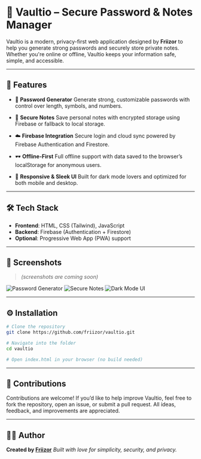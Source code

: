 # 🔐 Vaultio – Secure Password & Notes Manager

Vaultio is a modern, privacy-first web application designed by **Friizor** to help you generate strong passwords and securely store private notes. Whether you're online or offline, Vaultio keeps your information safe, simple, and accessible.

---

## 🚀 Features

* 🔑 **Password Generator**
  Generate strong, customizable passwords with control over length, symbols, and numbers.

* 📝 **Secure Notes**
  Save personal notes with encrypted storage using Firebase or fallback to local storage.

* ☁️ **Firebase Integration**
  Secure login and cloud sync powered by Firebase Authentication and Firestore.

* 🕶️ **Offline-First**
  Full offline support with data saved to the browser’s localStorage for anonymous users.

* 📱 **Responsive & Sleek UI**
  Built for dark mode lovers and optimized for both mobile and desktop.

---

## 🛠 Tech Stack

* **Frontend**: HTML, CSS (Tailwind), JavaScript
* **Backend**: Firebase (Authentication + Firestore)
* **Optional**: Progressive Web App (PWA) support

---

## 📸 Screenshots

> *(screenshots are coming soon)*

![Password Generator](./screenshots/password-generator.png)
![Secure Notes](./screenshots/secure-notes.png)
![Dark Mode UI](./screenshots/dark-ui.png)

---

## ⚙️ Installation

```bash
# Clone the repository
git clone https://github.com/friizor/vaultio.git

# Navigate into the folder
cd vaultio

# Open index.html in your browser (no build needed)
```



---

## 🤝 Contributions

Contributions are welcome!
If you’d like to help improve Vaultio, feel free to fork the repository, open an issue, or submit a pull request. All ideas, feedback, and improvements are appreciated.

---

## 👨‍💻 Author

**Created by [Friizor](https://friizor.com)**
*Built with love for simplicity, security, and privacy.*
